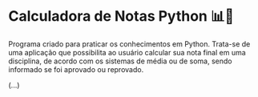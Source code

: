 # Calculadora de Notas Python 📊🐍

Programa criado para praticar os conhecimentos em Python.
Trata-se de uma aplicação que possibilita ao usuário calcular sua nota final em uma disciplina, de acordo com os sistemas de média ou de soma, sendo informado se foi aprovado ou reprovado.

(...)
